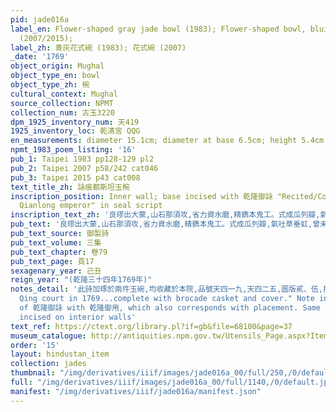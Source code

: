 ```yaml
---
pid: jade016a
label_en: Flower-shaped gray jade bowl (1983); Flower-shaped bowl, bluish-grey jade
  (2007/2015);
label_zh: 青灰花式碗 (1983); 花式碗 (2007)
_date: '1769'
object_origin: Mughal
object_type_en: bowl
object_type_zh: 椀
cultural_context: Mughal
source_collection: NPMT
collection_num: 古玉3220
dpm_1925_inventory_num: 天419
1925_inventory_loc: 乾清宮 QQG
en_measurements: diameter 15.1cm; diameter at base 6.5cm; height 5.4cm
npmt_1983_poem_listing: '16'
pub_1: Taipei 1983 pp128-129 pl2
pub_2: Taipei 2007 p58/242 cat046
pub_3: Taipei 2015 p43 cat008
text_title_zh: 詠痕都斯坦玉椀
inscription_position: Inner wall; base incised with 乾隆御詠 "Recited/Composed by the
  Qianlong emperor" in seal script
inscription_text_zh: '良璆出大蒙,山石那須攻,省力資水磨,精鐫本鬼工。式成瓜列瓣,氣吐草垂虹,曾未三朡伐,貢原西旅同。 '
pub_text: '良璆出大蒙,山石那須攻,省力資水磨,精鐫本鬼工。式成瓜列瓣,氣吐草垂虹,曾未三朡伐(平定回部師未至痕都斯坦),貢原西旅同。 '
pub_text_source: 御製詩
pub_text_volume: 三集
pub_text_chapter: 卷79
pub_text_page: 頁17
sexagenary_year: 己丑
reign_year: "(乾隆三十四年1769年)"
notes_detail: '此詩加琢於兩件玉碗,均收藏於本院,品號天四一九,天四二五,圖版貳、伍,插圖36,35。 Taipei 2007 p. 242: "Entered
  Qing court in 1769...complete with brocade casket and cover." Note intriguing homophone
  of 乾隆御詠 with 乾隆御用, which also corresponds with placement. Same poem as Jade016a
  incised on interior walls'
text_ref: https://ctext.org/library.pl?if=gb&file=68100&page=37
museum_catalogue: http://antiquities.npm.gov.tw/Utensils_Page.aspx?ItemId=53643
order: '15'
layout: hindustan_item
collection: jades
thumbnail: "/img/derivatives/iiif/images/jade016a_00/full/250,/0/default.jpg"
full: "/img/derivatives/iiif/images/jade016a_00/full/1140,/0/default.jpg"
manifest: "/img/derivatives/iiif/jade016a/manifest.json"
---
```

